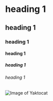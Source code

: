 # heading 1
## heading 1
### heading 1
#### heading 1
##### heading 1
###### heading 1


![Image of Yaktocat](https://octodex.github.com/images/yaktocat.png)
